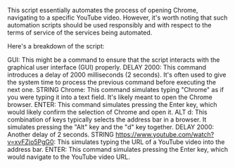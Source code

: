 This script essentially automates the process of opening Chrome, navigating to a specific YouTube video. However, it's worth noting that such automation scripts should be used responsibly and with respect to the terms of service of the services being automated.

Here's a breakdown of the script:

GUI: This might be a command to ensure that the script interacts with the graphical user interface (GUI) properly.
DELAY 2000: This command introduces a delay of 2000 milliseconds (2 seconds). It's often used to give the system time to process the previous command before executing the next one.
STRING Chrome: This command simulates typing "Chrome" as if you were typing it into a text field. It's likely meant to open the Chrome browser.
ENTER: This command simulates pressing the Enter key, which would likely confirm the selection of Chrome and open it.
ALT d: This combination of keys typically selects the address bar in a browser. It simulates pressing the "Alt" key and the "d" key together.
DELAY 2000: Another delay of 2 seconds.
STRING https://www.youtube.com/watch?v=xvFZjo5PgG0: This simulates typing the URL of a YouTube video into the address bar.
ENTER: This command simulates pressing the Enter key, which would navigate to the YouTube video URL.